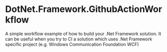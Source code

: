 # DotNet.Framework.GithubActionWorkflow
A simple workflow example of how to build your .Net Framework solution. It can be useful when you try to CI a solution which uses .Net Framework specific project (e.g. Windows Communication Foundation WCF)
